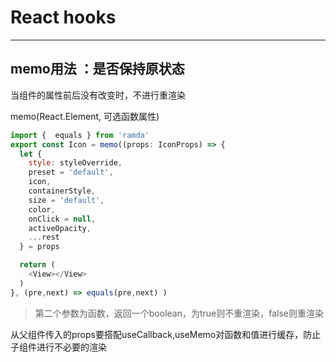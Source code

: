 # React hooks

***

## memo用法 ：是否保持原状态

当组件的属性前后没有改变时，不进行重渲染

memo(React.Element, 可选函数属性)

```javascript
import {  equals } from 'ramda'
export const Icon = memo((props: IconProps) => {
  let {
    style: styleOverride,
    preset = 'default',
    icon,
    containerStyle,
    size = 'default',
    color,
    onClick = null,
    activeOpacity,
    ...rest
  } = props

  return (
    <View></View>
  )
}, (pre,next) => equals(pre,next) )
```

> 第二个参数为函数，返回一个boolean，为true则不重渲染，false则重渲染

从父组件传入的props要搭配useCallback,useMemo对函数和值进行缓存，防止子组件进行不必要的渲染
